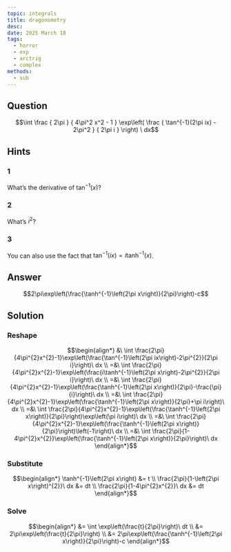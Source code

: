 ```yaml
---
topic: integrals
title: dragonometry
desc: 
date: 2025 March 18
tags:
  - horror
  - exp
  - arctrig
  - complex
methods:
  - sub
---
```



## Question
```math
\int
  \frac
    { 2\pi }
    { 4\pi^2 x^2 - 1 }
  \exp\left(
    \frac
      { \tan^{-1}(2\pi ix) - 2\pi^2 }
      { 2\pi i }
  \right)
\ dx
```


## Hints

### 1
What’s the derivative of $\tan^{-1}(x)$?

### 2
What’s $i^2$?

### 3
You can also use the fact that $\tan^{-1}(ix) = i\tanh^{-1}(x)$.


## Answer
```math
2\pi\exp\left(\frac{\tanh^{-1}\left(2\pi x\right)}{2\pi}\right)-c
```


## Solution

### Reshape
```math
\begin{align*}
  &\ \int \frac{2\pi}{4\pi^{2}x^{2}-1}\exp\left(\frac{\tan^{-1}\left(2\pi ix\right)-2\pi^{2}}{2\pi i}\right)\ dx
  \\ =&\ \int \frac{2\pi}{4\pi^{2}x^{2}-1}\exp\left(\frac{i\tanh^{-1}\left(2\pi x\right)-2\pi^{2}}{2\pi i}\right)\ dx
  \\ =&\ \int \frac{2\pi}{4\pi^{2}x^{2}-1}\exp\left(\frac{\tanh^{-1}\left(2\pi x\right)}{2\pi}-\frac{\pi}{i}\right)\ dx
  \\ =&\ \int \frac{2\pi}{4\pi^{2}x^{2}-1}\exp\left(\frac{\tanh^{-1}\left(2\pi x\right)}{2\pi}+\pi i\right)\ dx
  \\ =&\ \int \frac{2\pi}{4\pi^{2}x^{2}-1}\exp\left(\frac{\tanh^{-1}\left(2\pi x\right)}{2\pi}\right)\exp\left(\pi i\right)\ dx
  \\ =&\ \int \frac{2\pi}{4\pi^{2}x^{2}-1}\exp\left(\frac{\tanh^{-1}\left(2\pi x\right)}{2\pi}\right)\left(-1\right)\ dx
  \\ =&\ \int \frac{2\pi}{1-4\pi^{2}x^{2}}\exp\left(\frac{\tanh^{-1}\left(2\pi x\right)}{2\pi}\right)\ dx
\end{align*}
```

### Substitute
```math
\begin{align*}
  \tanh^{-1}\left(2\pi x\right) &= t
  \\ \frac{2\pi}{1-\left(2\pi x\right)^{2}}\ dx &= dt
  \\ \frac{2\pi}{1-4\pi^{2}x^{2}}\ dx &= dt
\end{align*}
```

### Solve
```math
\begin{align*}
  &= \int \exp\left(\frac{t}{2\pi}\right)\ dt
  \\ &= 2\pi\exp\left(\frac{t}{2\pi}\right)
  \\ &= 2\pi\exp\left(\frac{\tanh^{-1}\left(2\pi x\right)}{2\pi}\right)-c
\end{align*}
```
